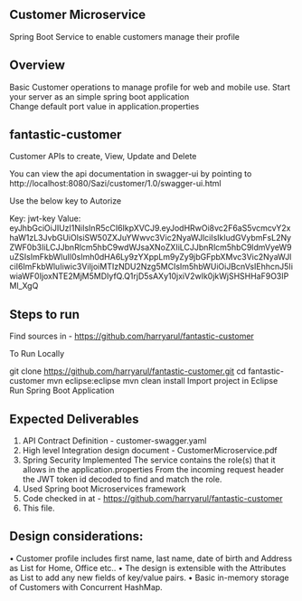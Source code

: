 ## Customer Microservice

Spring Boot Service to enable customers manage their profile

## Overview  

Basic Customer operations to manage profile for web and mobile use.
Start your server as an simple spring boot application  
Change default port value in application.properties

## fantastic-customer
Customer APIs to create, View, Update and Delete

You can view the api documentation in swagger-ui by pointing to
http://localhost:8080/Sazi/customer/1.0/swagger-ui.html

Use the below key to Autorize

Key: jwt-key
Value: eyJhbGciOiJIUzI1NiIsInR5cCI6IkpXVCJ9.eyJodHRwOi8vc2F6aS5vcmcvY2xhaW1zL3JvbGUiOlsiSW50ZXJuYWwvc3Vic2NyaWJlciIsIkludGVybmFsL2NyZWF0b3IiLCJJbnRlcm5hbC9wdWJsaXNoZXIiLCJJbnRlcm5hbC9ldmVyeW9uZSIsImFkbWluIl0sImh0dHA6Ly9zYXppLm9yZy9jbGFpbXMvc3Vic2NyaWJlciI6ImFkbWluIiwic3ViIjoiMTIzNDU2Nzg5MCIsIm5hbWUiOiJBcnVsIEhhcnJ5IiwiaWF0IjoxNTE2MjM5MDIyfQ.Q1rjD5sAXy10jxiV2wIk0jkWjSHSHHaF9O3IPMl_XgQ

## Steps to run

Find sources in - https://github.com/harryarul/fantastic-customer

To Run Locally

git clone https://github.com/harryarul/fantastic-customer.git
cd fantastic-customer
mvn eclipse:eclipse
mvn clean install
Import project in Eclipse
Run Spring Boot Application

## Expected Deliverables

1. API Contract Definition - customer-swagger.yaml
2. High level Integration design document - CustomerMicroservice.pdf
3. Spring Security Implemented
	The service contains the role(s) that it allows in the application.properties
	From the incoming request header the JWT token id decoded to find and match the role.
4. Used Spring boot Microservices framework
5. Code checked in at - https://github.com/harryarul/fantastic-customer
6. This file.
	
## Design considerations: 
• Customer profile includes first name, last name, date of birth and Address as List for Home, Office etc..
• The design is extensible with the Attributes as List to add any new fields of key/value pairs.
• Basic in-memory storage of Customers with Concurrent HashMap.


